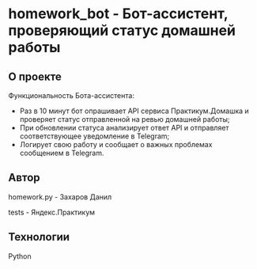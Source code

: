 # homework_bot - Бот-ассистент, проверяющий статус домашней работы

## О проекте

Функциональность Бота-ассистента:
- Раз в 10 минут бот опрашивает API сервиса Практикум.Домашка и проверяет статус отправленной на ревью домашней работы;
- При обновлении статуса анализирует ответ API и отправляет соответствующее уведомление в Telegram;
- Логирует свою работу и сообщает о важных проблемах сообщением в Telegram.

## Автор
homework.py - Захаров Данил

tests - Яндекс.Практикум

## Технологии
Python
